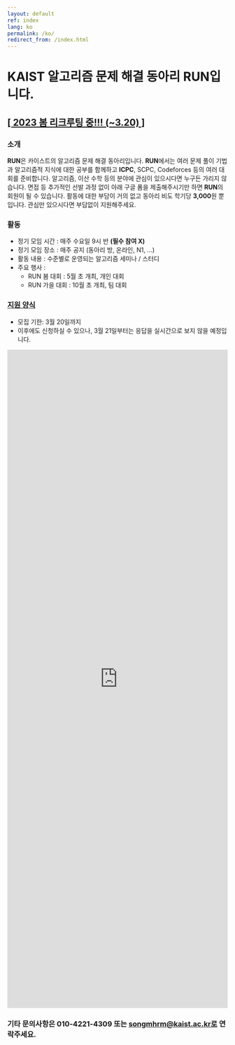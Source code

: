 ```yaml
---
layout: default
ref: index
lang: ko
permalink: /ko/
redirect_from: /index.html
---
```


# KAIST 알고리즘 문제 해결 동아리 RUN입니다.

## [\[ 2023 봄 리크루팅 중!!! (~3.20) \]](/ko/apply/)

### 소개

**RUN**은 카이스트의 알고리즘 문제 해결 동아리입니다.
**RUN**에서는 여러 문제 풀이 기법과 알고리즘적 지식에 대한 공부를 함께하고 **ICPC**, SCPC, Codeforces 등의 여러 대회를 준비합니다.
알고리즘, 이산 수학 등의 분야에 관심이 있으시다면 누구든 가리지 않습니다.
면접 등 추가적인 선발 과정 없이 아래 구글 폼을 제출해주시기만 하면 **RUN**의 회원이 될 수 있습니다.
활동에 대한 부담이 거의 없고 동아리 비도 학기당 **3,000**원 뿐입니다. 
관심만 있으시다면 부담없이 지원해주세요.

### 활동

- 정기 모임 시간 : 매주 수요일 9시 반 **(필수 참여 X)**
- 정기 모임 장소 : 매주 공지 (동아리 방, 온라인, N1, ...)
- 활동 내용 : 수준별로 운영되는 알고리즘 세미나 / 스터디
- 주요 행사 :
  - RUN 봄 대회 : 5월 초 개최, 개인 대회
  - RUN 가을 대회 : 10월 초 개최, 팀 대회

### [지원 양식](/ko/apply/)

- 모집 기한: 3월 20일까지
- 이후에도 신청하실 수 있으나, 3월 21일부터는 응답을 실시간으로 보지 않을 예정입니다.

<iframe src="https://docs.google.com/forms/d/e/1FAIpQLSemDPOupGUeRlCx6ExxiffLWU52QG-tq-uBR-neBvmcVNCTug/viewform?usp=sf_link" frameborder="0" width="100%" height="1500px"></iframe>

### 기타 문의사항은 010-4221-4309 또는 songmhrm@kaist.ac.kr로 연락주세요.